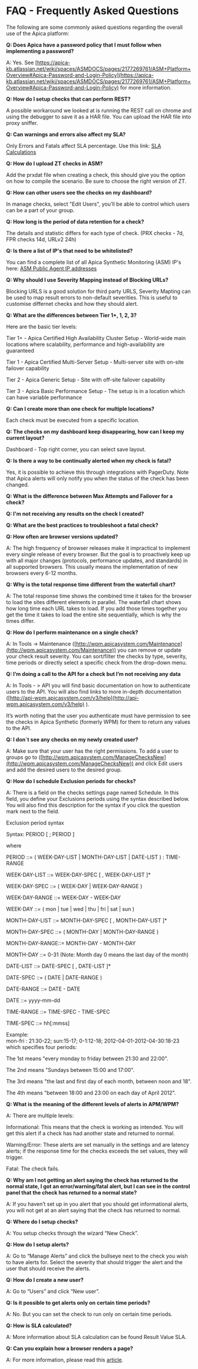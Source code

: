 # FAQ - Frequently Asked Questions

The following are some commonly asked questions regarding the overall use of the Apica platform:

**Q: Does Apica have a password policy that I must follow when implementing a password?**

A: Yes. See [https://apica-kb.atlassian.net/wiki/spaces/ASMDOCS/pages/2177269761/ASM+Platform+Overview#Apica-Password-and-Login-Policy](https://apica-kb.atlassian.net/wiki/spaces/ASMDOCS/pages/2177269761/ASM+Platform+Overview#Apica-Password-and-Login-Policy) for more information.

**Q: How do I setup checks that can perform REST?**

A possible workaround we looked at is running the REST call on chrome and using the debugger to save it as a HAR file. You can upload the HAR file into proxy sniffer.

**Q: Can warnings and errors also affect my SLA?**

Only Errors and Fatals affect SLA percentage. Use this link: [SLA Calculations](http://confluence.teamsinspace.com:8090/display/ASMDOCS/Sla+SLA)

**Q: How do I upload ZT checks in ASM?**

Add the prxdat file when creating a check, this should give you the option on how to compile the scenario. Be sure to choose the right version of ZT.

**Q: How can other users see the checks on my dashboard?**

In manage checks, select "Edit Users", you'll be able to control which users can be a part of your group.

**Q: How long is the period of data retention for a check?**

The details and statistic differs for each type of check. (PRX checks - 7d, FPR checks 14d, URLv2 24h)

**Q: Is there a list of IP's that need to be whitelisted?**

You can find a complete list of all Apica Synthetic Monitoring (ASM) IP's here: [ASM Public Agent IP addresses](http://confluence.teamsinspace.com:8090/display/ASMDOCS/Agent+IP+Networks)

**Q: Why should I use Severity Mapping instead of Blocking URLs?**

Blocking URLS is a good solution for third party URLS, Severity Mapting can be used to map result errors to non-default severities. This is useful to customise differnet checks and how they should alert.

**Q: What are the differences between Tier 1+, 1, 2, 3?**

Here are the basic tier levels:

Tier 1+ - Apica Certified High Availability Cluster Setup - World-wide main locations where scalability, performance and high-availability are guaranteed

Tier 1 - Apica Certified Multi-Server Setup - Multi-server site with on-site failover capability

Tier 2 - Apica Generic Setup - Site with off-site failover capability

Tier 3 - Apica Basic Performance Setup - The setup is in a location which can have variable performance

**Q: Can I create more than one check for multiple locations?**

Each check must be executed from a specific location.

**Q: The checks on my dashboard keep disappearing, how can I keep my current layout?**

Dashboard - Top right corner, you can select save layout.

**Q: Is there a way to be continually alerted when my check is fatal?**

Yes, it is possible to achieve this through integrations with PagerDuty. Note that Apica alerts will only notify you when the status of the check has been changed.

**Q: What is the difference between Max Attempts and Failover for a check?**

**Q: I'm not receiving any results on the check I created?**

**Q: What are the best practices to troubleshoot a fatal check?**

**Q: How often are browser versions updated?**

A: The high frequency of browser releases make it impractical to implement every single release of every browser. But the goal is to proactively keep up with all major changes (protocols, performance updates, and standards) in all supported browsers. This usually means the implementation of new browsers every 6-12 months.

**Q: Why is the total response time different from the waterfall chart?**

A: The total response time shows the combined time it takes for the browser to load the sites different elements in parallel. The waterfall chart shows how long time each URL takes to load. If you add those times together you get the time it takes to load the entire site sequentially, which is why the times differ.

**Q: How do I perform maintenance on a single check?**

A: In Tools -> Maintenance ([http://wpm.apicasystem.com/Maintenance](http://wpm.apicasystem.com/Maintenance)) you can remove or update your check result severity. You can sort/filter the checks by type, severity, time periods or directly select a specific check from the drop-down menu.

**Q: I’m doing a call to the API for a check but I’m not receiving any data**

A: In Tools - > API you will find basic documentation on how to authenticate users to the API. You will also find links to more in-depth documentation ([http://api-wpm.apicasystem.com/v3/help](http://api-wpm.apicasystem.com/v3/help) ).

It’s worth noting that the user you authenticate must have permission to see the checks in Apica Synthetic (formerly WPM) for them to return any values to the API.

**Q: I don´t see any checks on my newly created user?**

A: Make sure that your user has the right permissions. To add a user to groups go to ([http://wpm.apicasystem.com/ManageChecksNew](http://wpm.apicasystem.com/ManageChecksNew)) and click Edit users and add the desired users to the desired group.

**Q: How do I schedule Exclusion periods for checks?**

A: There is a field on the checks settings page named Schedule. In this field, you define your Exclusions periods using the syntax described below. You will also find this description for the syntax if you click the question mark next to the field.

Exclusion period syntax

Syntax: PERIOD \[ ; PERIOD ]

where

PERIOD ::= ( WEEK-DAY-LIST | MONTH-DAY-LIST | DATE-LIST ) : TIME-RANGE

WEEK-DAY-LIST ::= WEEK-DAY-SPEC \[ , WEEK-DAY-LIST ]\*

WEEK-DAY-SPEC ::= ( WEEK-DAY | WEEK-DAY-RANGE )

WEEK-DAY-RANGE ::= WEEK-DAY - WEEK-DAY

WEEK-DAY ::= ( mon | tue | wed | thu | fri | sat | sun )

MONTH-DAY-LIST ::= MONTH-DAY-SPEC \[ , MONTH-DAY-LIST ]\*

MONTH-DAY-SPEC ::= ( MONTH-DAY | MONTH-DAY-RANGE )

MONTH-DAY-RANGE::= MONTH-DAY - MONTH-DAY

MONTH-DAY ::= 0-31 (Note: Month day 0 means the last day of the month)

DATE-LIST ::= DATE-SPEC \[ , DATE-LIST ]\*

DATE-SPEC ::= ( DATE | DATE-RANGE )

DATE-RANGE ::= DATE - DATE

DATE ::= yyyy-mm-dd

TIME-RANGE ::= TIME-SPEC - TIME-SPEC

TIME-SPEC ::= hh\[:mmss]

Example:\
mon-fri : 21:30-22; sun:15-17; 0-1:12-18; 2012-04-01-2012-04-30:18-23\
which specifies four periods:

The 1st means "every monday to friday between 21:30 and 22:00".

The 2nd means "Sundays between 15:00 and 17:00".

The 3rd means "the last and first day of each month, between noon and 18".

The 4th means "between 18:00 and 23:00 on each day of April 2012".

**Q: What is the meaning of the different levels of alerts in APM/WPM?**

A: There are multiple levels:

Informational: This means that the check is working as intended. You will get this alert if a check has had another state and returned to normal.

Warning/Error: These alerts are set manually in the settings and are latency alerts; if the response time for the checks exceeds the set values, they will trigger.

Fatal: The check fails.

**Q: Why am I not getting an alert saying the check has returned to the normal state, I got an error/warning/fatal alert, but I can see in the control panel that the check has returned to a normal state?**

A: If you haven’t set up in you alert that you should get informational alerts, you will not get at an alert saying that the check has returned to normal.

**Q: Where do I setup checks?**

A: You setup checks through the wizard “New Check”.

**Q: How do I setup alerts?**

A: Go to “Manage Alerts” and click the bullseye next to the check you wish to have alerts for. Select the severity that should trigger the alert and the user that should receive the alerts.

**Q: How do I create a new user?**

A: Go to “Users” and click “New user”.

**Q: Is it possible to get alerts only on certain time periods?**

A: No. But you can set the check to run only on certain time periods.

**Q: How is SLA calculated?**

A: More information about SLA calculation can be found Result Value SLA.

**Q: Can you explain how a browser renders a page?**

A: For more information, please read this [article](https://developers.google.com/web/fundamentals/performance/critical-rendering-path/analyzing-crp?hl=en).
